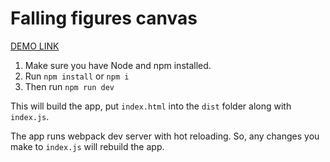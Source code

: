 # Falling figures canvas
<a href="https://lostimage.github.io/falling-figures/dist/"> DEMO LINK  </a> 

1. Make sure you have Node and npm installed. 
2. Run ```npm install``` or ```npm i```
3. Then run ```npm run dev```

This will build the app, put ```index.html``` into the ```dist``` folder along with ```index.js```.

The app runs webpack dev server with hot reloading. So, any changes you make to ```index.js``` will rebuild the app.
